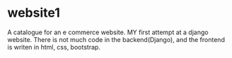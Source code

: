 # website1

A catalogue for an e commerce website. MY first attempt at a django website. There is not much code in the backend(Django), and the frontend is writen in html, css, bootstrap.

